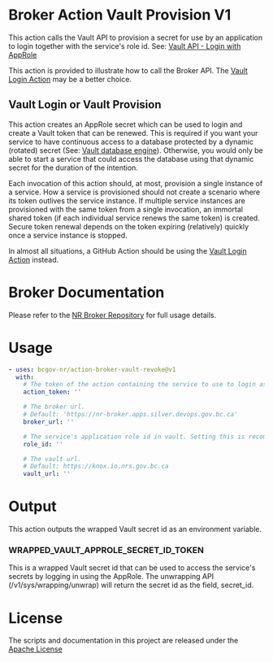 # Broker Action Vault Provision V1

This action calls the Vault API to provision a secret for use by an application to login together with the service's role id. See: [Vault API - Login with AppRole](https://developer.hashicorp.com/vault/api-docs/auth/approle#login-with-approle)

This action is provided to illustrate how to call the Broker API. The [Vault Login Action](https://github.com/bcgov-nr/action-broker-vault-login) may be a better choice.

## Vault Login or Vault Provision

This action creates an AppRole secret which can be used to login and create a Vault token that can be renewed. This is required if you want your service to have continuous access to a database protected by a dynamic (rotated) secret (See: [Vault database engine](https://developer.hashicorp.com/vault/docs/secrets/databases)). Otherwise, you would only be able to start a service that could access the database using that dynamic secret for the duration of the intention.

Each invocation of this action should, at most, provision a single instance of a service. How a service is provisioned should not create a scenario where its token outlives the service instance. If multiple service instances are provisioned with the same token from a single invocation, an immortal shared token (if each individual service renews the same token) is created. Secure token renewal depends on the token expiring (relatively) quickly once a service instance is stopped.

In almost all situations, a GitHub Action should be using the [Vault Login Action](https://github.com/bcgov-nr/action-broker-vault-login) instead.

# Broker Documentation

Please refer to the [NR Broker Repository](https://github.com/bcgov-nr/nr-broker) for full usage details.

# Usage

<!-- start usage -->
```yaml
- uses: bcgov-nr/action-broker-vault-revoke@v1
  with:
    # The token of the action containing the service to use to login as
    action_token: ''

    # The broker url.
    # Default: 'https://nr-broker.apps.silver.devops.gov.bc.ca'
    broker_url: ''

    # The service's application role id in vault. Setting this is recommended to avoid environment mismatch.
    role_id: ''

    # The vault url.
    # Default: https://knox.io.nrs.gov.bc.ca
    vault_url: ''
```
<!-- end usage -->

# Output

This action outputs the wrapped Vault secret id as an environment variable.

### WRAPPED_VAULT_APPROLE_SECRET_ID_TOKEN

This is a wrapped Vault secret id that can be used to access the service's secrets by logging in using the AppRole. The unwrapping API (/v1/sys/wrapping/unwrap) will return the secret id as the field, secret_id.

# License

The scripts and documentation in this project are released under the [Apache License](LICENSE)

